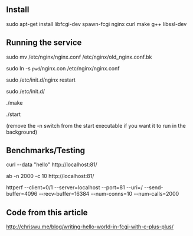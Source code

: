 Install
-------

 sudo apt-get install libfcgi-dev spawn-fcgi nginx curl make g++ libssl-dev



Running the service
-------------------

 sudo mv /etc/nginx/nginx.conf /etc/nginx/old_nginx.conf.bk
 
 sudo ln -s `pwd`/nginx.con /etc/nginx/nginx.conf
 
 sudo /etc/init.d/nginx restart
 
 sudo /etc/init.d/

 ./make
 
 ./start

 (remove the -n switch from the start executable if you want it to run in the background)


Benchmarks/Testing
------------------

 curl --data "hello" http://localhost:81/

 ab -n 2000 -c 10 http://localhost:81/

 httperf --client=0/1 --server=localhost --port=81 --uri=/ --send-buffer=4096 --recv-buffer=16384 --num-conns=10 --num-calls=2000



Code from this article
----------------------

 http://chriswu.me/blog/writing-hello-world-in-fcgi-with-c-plus-plus/

